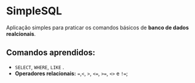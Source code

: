 # SimpleSQL

Aplicação simples para praticar os comandos básicos de **banco de dados realcionais**.

## Comandos aprendidos:

- `SELECT`, `WHERE`, `LIKE` . 
- **Operadores relacionais:** `=`,`<`, `>`, `<=`, `>=`, `<>` e `!=`;